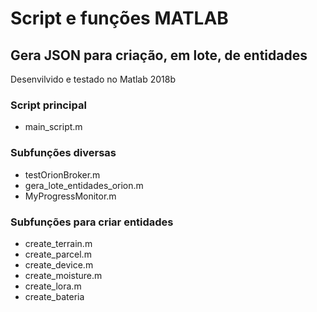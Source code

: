# Script e funções MATLAB

## Gera JSON para criação, em lote, de entidades
Desenvilvido e testado no Matlab 2018b

### Script principal
 - main_script.m

### Subfunções diversas
 - testOrionBroker.m
 - gera_lote_entidades_orion.m
 - MyProgressMonitor.m
 
### Subfunções para criar entidades
 - create_terrain.m
 - create_parcel.m
 - create_device.m
 - create_moisture.m
 - create_lora.m
 - create_bateria
